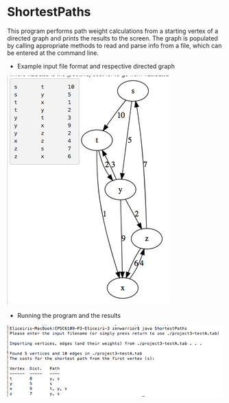 # ShortestPaths
This program performs path weight calculations from a starting vertex 
of a directed graph and prints the results to the screen. The graph is populated by calling appropriate methods to read and parse info from a file, which can be entered at the command line.

* Example input file format and respective directed graph

![Input File](programExecution/digraph.png)

* Running the program and the results

![Running the program](programExecution/programRun.png)